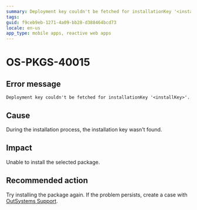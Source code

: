 ```yaml
---
summary: Deployment key couldn't be fetched for installationKey '<installKey>'.
tags:
guid: f9ceb9eb-1271-4a09-bb28-d388464bcd73
locale: en-us
app_type: mobile apps, reactive web apps
---
```


# OS-PKGS-40015

## Error message

`Deployment key couldn't be fetched for installationKey '<installKey>'.`

## Cause

During the installation process, the installation key wasn't found.

## Impact

Unable to install the selected package.

## Recommended action

Try installing the package again.
If the problem persists, create a case with [OutSystems Support](https://www.outsystems.com/support/portal/open-support-case?ErrorCode=OS-PKGS-40015).
